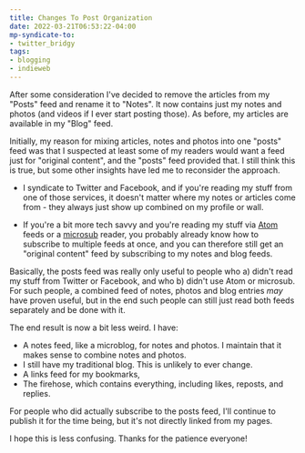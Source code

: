 ```yaml
---
title: Changes To Post Organization
date: 2022-03-21T06:53:22-04:00
mp-syndicate-to:
- twitter_bridgy
tags:
- blogging
- indieweb
---
```


After some consideration I've decided to remove the articles from my "Posts"
feed and rename it to "Notes".  It now contains just my notes and photos
(and videos if I ever start posting those).  As before, my articles are
available in my "Blog" feed.

Initially, my reason for mixing articles, notes and photos into one "posts"
feed was that I suspected at least some of my readers would want a feed just
for "original content", and the "posts" feed provided that.  I still think
this is true, but some other insights have led me to reconsider the
approach.

* I syndicate to Twitter and Facebook, and if you're reading my stuff from
  one of those services, it doesn't matter where my notes or articles come
  from - they always just show up combined on my profile or wall.

* If you're a bit more tech savvy and you're reading my stuff via [Atom][1]
  feeds or a [microsub][2] reader, you probably already know how to subscribe
  to multiple feeds at once, and you can therefore still get an "original
  content" feed by subscribing to my notes and blog feeds.
  
Basically, the posts feed was really only useful to people who a) didn't
read my stuff from Twitter or Facebook, and who b) didn't use Atom or
microsub.  For such people, a combined feed of notes, photos and blog
entries *may* have proven useful, but in the end such people can still just
read both feeds separately and be done with it.

The end result is now a bit less weird.  I have:

* A notes feed, like a microblog, for notes and photos.  I maintain that it
  makes sense to combine notes and photos.
* I still have my traditional blog.  This is unlikely to ever change.
* A links feed for my bookmarks,
* The firehose, which contains everything, including likes, reposts, and
  replies.

For people who did actually subscribe to the posts feed, I'll continue to
publish it for the time being, but it's not directly linked from my pages.

I hope this is less confusing.  Thanks for the patience everyone!

[1]: https://indieweb.org/Atom
[2]: https://indieweb.org/Microsub
